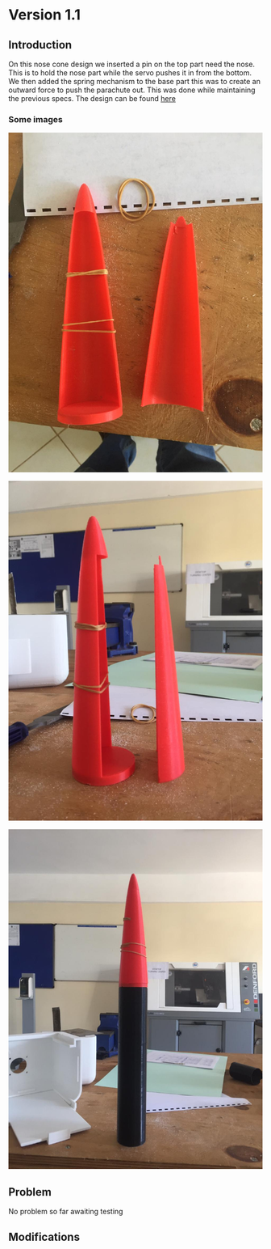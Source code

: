 # Version 1.1

## Introduction

On this nose cone design we inserted a pin on the top part need the nose. This is to hold the nose part while the servo pushes it in from the bottom. We then added the spring mechanism to the base part this was to create an outward force to push the parachute out. This was done while maintaining the previous specs. The design can be found [here](https://github.com/nakujaproject/airframev1/tree/8eca6001235c1c59b9d69e9f7931666770087936)

### Some images

![Nose cone image v5.1](../parachuteImages/v5.1.jpeg)

![Nose cone image v5.2](../parachuteImages/v5.2.jpeg)

![Nose cone image v5.3](../parachuteImages/v5.3.jpeg)

## Problem

No problem so far awaiting testing

## Modifications
